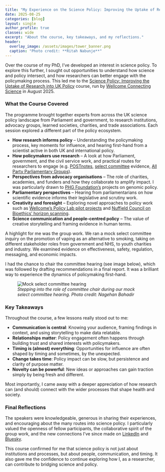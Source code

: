 ```yaml
---
title: "My Experience on the Science Policy: Improving the Uptake of Research into UK Policy Course"
date: 2025-08-25
categories: [blog]
layout: single
author_profile: true
classes: wide
excerpt: "About the course, key takeaways, and my reflections."
header:
  overlay_image: /assets/images/tower_banner.png
  caption: "Photo credit: **Ritah Nabunje**"
---
```


Over the course of my PhD, I’ve developed an interest in science policy. To explore this further, I sought out opportunities to understand how science and policy intersect, and how researchers can better engage with the policymaking process. This led me to the [Science Policy: Improving the Uptake of Research into UK Policy](https://coursesandconferences.wellcomeconnectingscience.org/event/science-policy-improving-the-uptake-of-research-into-uk-policy-20250818) course, run by [Wellcome Connecting Science](https://coursesandconferences.wellcomeconnectingscience.org/) in August 2025.  

### What the Course Covered
The programme brought together experts from across the UK science policy landscape from Parliament and government, to research institutions, advocacy groups, learned societies, charities, and trade associations. Each session explored a different part of the policy ecosystem.  

+ **How research informs policy** – Understanding the policymaking process, key moments for influence, and hearing first-hand from a scientist active in both UK and international policy.
+ **How policymakers use research** – A look at how Parliament, government, and the civil service work, and practical routes for researchers to engage (e.g. [POSTnotes](https://post.parliament.uk/type/postnote/), [select committee](https://www.parliament.uk/about/how/committees/select/) evidence, [All Party Parliamentary Groups](https://www.parliament.uk/about/mps-and-lords/members/apg/)).
+ **Perspectives from advocacy organisations** – The role of charities, academies, and funders and how they collaborate to amplify impact. I was particularly drawn to [PHG Foundation’s](https://www.phgfoundation.org/research/) projects on genomic policy.
+ **Parliamentary perspectives** – Hearing from parliamentarians on how scientific evidence informs their legislative and scrutiny work.
+ **Creativity and foresight** – Exploring novel approaches to policy work such as [Wellcome’s Policy Lab pilot projects](https://wellcome.org/news/meet-team-experimenting-creative-approaches-wellcomes-policy-work) and [Nuffield Council on Bioethics’ horizon scanning](https://www.nuffieldbioethics.org/the-future/).
+ **Science communication and people-centred policy** – The value of creative storytelling and framing evidence in human terms.
  
A highlight for me was the group work. We ran a mock select committee inquiry on the promotion of vaping as an alternative to smoking, taking on different stakeholder roles from government and NHS, to youth charities and industry. We examined evidence on effectiveness, safety, regulation, messaging, and economic impacts.

I had the chance to chair the committee hearing (see image below), which was followed by drafting recommendations in a final report. It was a brilliant way to experience the dynamics of policymaking first-hand.

<figure>
  <img src="/assets/images/mock_committee.png" alt="Mock select committee hearing" style="max-width:100%;">
  <figcaption> <em>Stepping into the role of committee chair during our mock select committee hearing. Photo credit: Nagehan Bahadir</em> </figcaption>
</figure>

### Key Takeaways
Throughout the course, a few lessons really stood out to me:
+ **Communication is central**: Knowing your audience, framing findings in context, and using storytelling to make data relatable.
+ **Relationships matter**: Policy engagement often happens through building trust and shared interests with policymakers.
+ **Timing is (almost) everything**: Opportunities for influence are often shaped by timing and sometimes, by the unexpected.
+ **Change takes time**: Policy impact can be slow, but persistence and clarity of purpose matter.
+ **Novelty can be powerful**: New ideas or approaches can gain traction simply by being fresh and different.

Most importantly, I came away with a deeper appreciation of how research can (and should) connect with the wider processes that shape health and society.

### Final Reflections
The speakers were knowledgeable, generous in sharing their experiences, and encouraging about the many routes into science policy. I particularly valued the openness of fellow participants, the collaborative spirit of the group work, and the new connections I’ve since made on [LinkedIn](https://www.linkedin.com/in/ritah-nabunje/) and [Bluesky](https://bsky.app/profile/ritahnabunje.bsky.social). 

This course confirmed for me that science policy is not just about institutions and processes, but about people, communication, and timing. It also gave me the confidence to continue exploring how I, as a researcher, can contribute to bridging science and policy.





